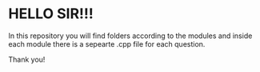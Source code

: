 # HELLO SIR!!!


In this repository you will find folders according to the modules and inside each module there is a sepearte .cpp file for each question.


Thank you!

